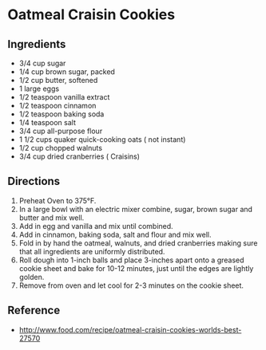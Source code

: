 # Oatmeal Craisin Cookies

## Ingredients
* 3/4 cup sugar
* 1/4 cup brown sugar, packed
* 1/2 cup butter, softened
* 1 large eggs
* 1/2 teaspoon vanilla extract
* 1/2 teaspoon cinnamon
* 1/2 teaspoon baking soda
* 1/4 teaspoon salt
* 3/4 cup all-purpose flour
* 1 1/2 cups quaker quick-cooking oats ( not instant)
* 1/2 cup chopped walnuts
* 3/4 cup dried cranberries ( Craisins)

## Directions
1. Preheat Oven to 375°F.
2. In a large bowl with an electric mixer combine, sugar, brown sugar and butter and mix well.
3. Add in egg and vanilla and mix until combined.
4. Add in cinnamon, baking soda, salt and flour and mix well.
5. Fold in by hand the oatmeal, walnuts, and dried cranberries making sure that all ingredients are uniformly distributed.
6. Roll dough into 1-inch balls and place 3-inches apart onto a greased cookie sheet and bake for 10-12 minutes, just until the edges are lightly golden.
7. Remove from oven and let cool for 2-3 minutes on the cookie sheet.

## Reference
* <http://www.food.com/recipe/oatmeal-craisin-cookies-worlds-best-27570>
